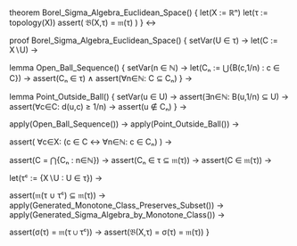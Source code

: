 theorem Borel_Sigma_Algebra_Euclidean_Space() {
  let(X := ℝⁿ)
  let(τ := topology(X))
  assert(
    𝔅(X,τ) = 𝔪(τ)
  )
} ↔

proof Borel_Sigma_Algebra_Euclidean_Space() {
  setVar(U ∈ τ) →
  let(C := X∖U) →
  
  lemma Open_Ball_Sequence() {
    setVar(n ∈ ℕ) →
    let(Cₙ := ⋃{B(c,1/n) : c ∈ C}) →
    assert(Cₙ ∈ τ) ∧
    assert(∀n∈ℕ: C ⊆ Cₙ)
  } →
  
  lemma Point_Outside_Ball() {
    setVar(u ∈ U) →
    assert(∃n∈ℕ: B(u,1/n) ⊆ U) →
    assert(∀c∈C: d(u,c) ≥ 1/n) →
    assert(u ∉ Cₙ)
  } →
  
  apply(Open_Ball_Sequence()) →
  apply(Point_Outside_Ball()) →
  
  assert(
    ∀c∈X: (c ∈ C ↔ ∀n∈ℕ: c ∈ Cₙ)
  ) →
  
  assert(C = ⋂{Cₙ : n∈ℕ}) →
  assert(Cₙ ∈ τ ⊆ 𝔪(τ)) →
  assert(C ∈ 𝔪(τ)) →
  
  let(τᶜ := {X∖U : U ∈ τ}) →
  
  assert(𝔪(τ ∪ τᶜ) ⊆ 𝔪(τ)) →
  apply(Generated_Monotone_Class_Preserves_Subset()) →
  apply(Generated_Sigma_Algebra_by_Monotone_Class()) →
  
  assert(σ(τ) = 𝔪(τ ∪ τᶜ)) →
  assert(𝔅(X,τ) = σ(τ) = 𝔪(τ))
}